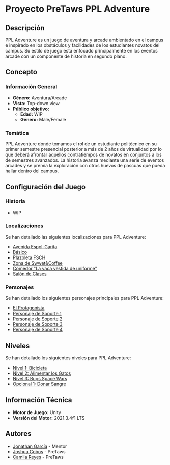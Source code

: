 # Proyecto PreTaws PPL Adventure

## Descripción

PPL Adventure es un juego de aventura y arcade ambientado en el campus e inspirado en los obstáculos y facilidades de los estudiantes novatos del campus. Su estilo de juego está enfocado principalmente en los eventos arcade con un componente de historia en segundo plano.

## Concepto

### Información General

- **Género:** Aventura/Arcade
- **Vista:** Top-down view
- **Público objetivo:**
    - **Edad:** WIP
    - **Género:** Male/Female

### Temática

PPL Adventure donde tomamos el rol de un estudiante politécnico en su primer semestre presencial posterior a más de 2 años de virtualidad por lo que deberá afrontar aquellos contratiempos de novatos en conjuntos a los de semestres avanzados. La historia avanza mediante una serie de eventos arcades y se premia la exploración con otros huevos de pascuas que pueda hallar dentro del campus.

## Configuración del Juego

### Historia

- WIP

### Localizaciones

Se han detallado las siguientes localizaciones para PPL Adventure:

- [Avenida Espol-Garita](https://share.nuclino.com/p/Avenida-Espol---Garita-Ijmvdcw5IXFr6udbDI49vp)
- [Básico](https://share.nuclino.com/p/Bsico-hKBAOd3tWUMIXkJPccUMmt)
- [Plazoleta FSCH](https://share.nuclino.com/p/Plazoleta-FSCH-0fntBljvH7zFp4QJ7szJYG)
- [Zona de Swwet&Coffee](https://share.nuclino.com/p/Sweet-and-Coffe-jvtl3hA1TUWbFU7HaUOfJm)
- [Comedor "La vaca vestida de uniforme"](https://share.nuclino.com/p/Comedor-La-vaca-vestida-de-uniforme-e6k8jC-UVYetdb_BaIhurt)
- [Salón de Clases](https://share.nuclino.com/p/Saln-de-Clases-nNXQg0pWEjBN_95yJNdJoe)

### Personajes

Se han detallado los siguientes personajes principales para PPL Adventure:

- [El Protagonista](https://app.nuclino.com/Pre-Taws-Unity/Game-design-documentation/El-Protagonista-43462abe-7135-4c22-9422-c3ab6f3e89c1)
- [Personaje de Soporte 1](https://share.nuclino.com/p/Personaje-de-Soporte-1-DfOkzBsiEQu4j6P8aZf1kw)
- [Personaje de Soporte 2](https://share.nuclino.com/p/Personaje-de-Soporte-2-4f4k_dBVSxgM3LHJO6f1Ck)
- [Personaje de Soporte 3](https://share.nuclino.com/p/Personaje-de-Soporte-3-kPfhyjbvw_h0b5HnQQGhFW)
- [Personaje de Soporte 4](https://share.nuclino.com/p/Personaje-de-Soporte-4-e-B4jQvXpUEQsp0FkO02qg)

## Niveles

Se han detallado los siguientes niveles para PPL Adventure:

- [Nivel 1: Bicicleta](https://share.nuclino.com/p/Nivel-1-Bicicleta-GVrePs1QnbZFKtZJNUEILn)
- [Nivel 2: Alimentar los Gatos](https://share.nuclino.com/p/Nivel-2-Alimentar-los-Gatos-7BpOAh-nngsNSOsqqUMMnQ)
- [Nivel 3: Bugs Space Wars](https://share.nuclino.com/p/Nivel-2-Bugs-Space-Wars-Rn8vMqwEvxg7FAO82rI7d_)
- [Opcional 1: Donar Sangre](https://share.nuclino.com/p/Nivel-Opcional-Donar-Sangre-wQZmL_mo3caksLhrc66M36)

## Información Técnica

- **Motor de Juego:** Unity
- **Versión del Motor:** 2021.3.4f1 LTS

## Autores

- [Jonathan García](https://github.com/ElPitagoras14) - Mentor
- [Joshua Cobos](https://github.com/LIMUNQUE) - PreTaws
- [Camila Reyes](https://github.com/creyesvera) - PreTaws


 
